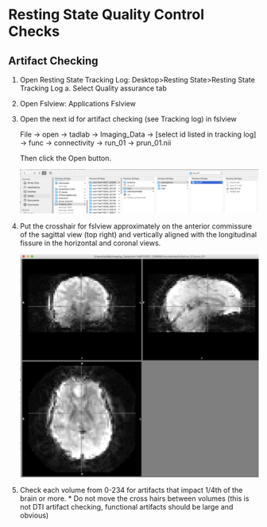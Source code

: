 # Resting State Quality Control Checks
## Artifact Checking

1. Open Resting State Tracking Log: Desktop&gt;Resting State&gt;Resting State
Tracking Log
    a. Select Quality assurance tab
1. Open Fslview: Applications Fslview
1. Open the next id for artifact checking (see Tracking log) in fslview

   File -> open -> tadlab -> Imaging_Data
   -> [select id listed in tracking log]
   -> func -> connectivity -> run_01 -> prun_01.nii

   Then click the Open button.

   ![Image](file_select.png)

1. Put the crosshair for fslview approximately on the anterior commissure of the sagittal view (top right)
   and vertically aligned with the longitudinal fissure in the horizontal and coronal views.

   ![Image](crosshair_positioning.png)

1. Check each volume from 0-234 for artifacts that impact 1/4th of the brain or more. * Do not move the
   cross hairs between volumes (this is not DTI artifact checking, functional artifacts should be large
   and obvious)

